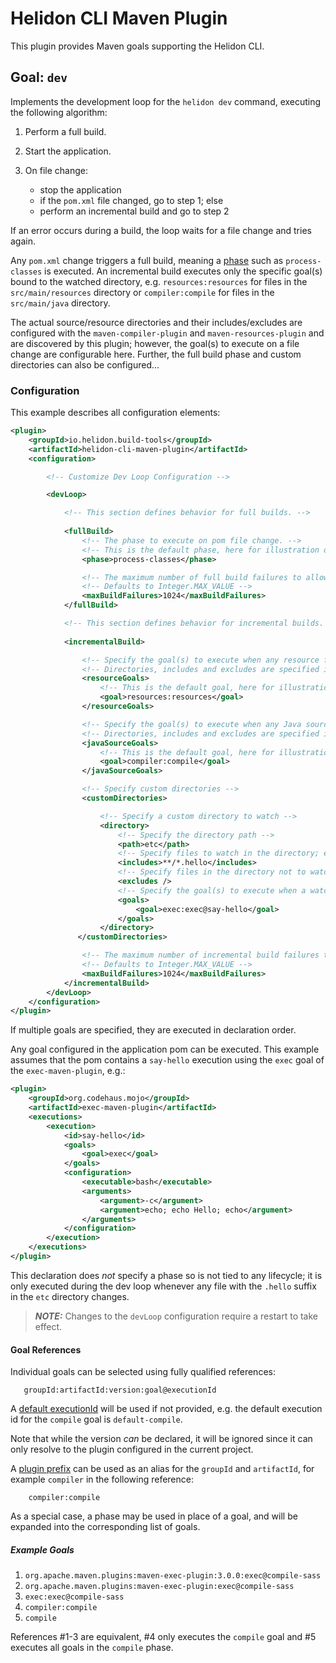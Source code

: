 # Helidon CLI Maven Plugin

This plugin provides Maven goals supporting the Helidon CLI.

## Goal: `dev`

Implements the development loop for the `helidon dev` command, executing the following algorithm:

1. Perform a full build.
2. Start the application.
3. On file change: 

   - stop the application
   - if the `pom.xml` file changed, go to step 1; else
   - perform an incremental build and go to step 2

If an error occurs during a build, the loop waits for a file change and tries again.

Any `pom.xml` change triggers a full build, meaning a [phase](https://maven.apache.org/ref/3.6.3/maven-core/lifecycles.html) 
such as `process-classes` is executed. An incremental build executes only the specific goal(s) bound to the watched directory, 
e.g. `resources:resources` for files in the `src/main/resources` directory or `compiler:compile` for files in the 
`src/main/java` directory. 

The actual source/resource directories and their includes/excludes are configured with the `maven-compiler-plugin` and 
`maven-resources-plugin` and are discovered by this plugin; however, the goal(s) to execute on a file change are 
configurable here. Further, the full build phase and custom directories can also be configured...  

### Configuration

This example describes all configuration elements:
```xml
<plugin>
    <groupId>io.helidon.build-tools</groupId>
    <artifactId>helidon-cli-maven-plugin</artifactId>
    <configuration>

        <!-- Customize Dev Loop Configuration -->

        <devLoop>

            <!-- This section defines behavior for full builds. -->
           
            <fullBuild>
                <!-- The phase to execute on pom file change. -->
                <!-- This is the default phase, here for illustration only. -->
                <phase>process-classes</phase>

                <!-- The maximum number of full build failures to allow before exiting the loop. -->
                <!-- Defaults to Integer.MAX_VALUE -->
                <maxBuildFailures>1024</maxBuildFailures>
            </fullBuild>

            <!-- This section defines behavior for incremental builds. -->
           
            <incrementalBuild>

                <!-- Specify the goal(s) to execute when any resource file changes. -->
                <!-- Directories, includes and excludes are specified in maven-resources-plugin config. -->
                <resourceGoals>
                    <!-- This is the default goal, here for illustration only. -->
                    <goal>resources:resources</goal>
                </resourceGoals>

                <!-- Specify the goal(s) to execute when any Java source file changes. -->
                <!-- Directories, includes and excludes are specified in maven-compiler-plugin config. -->
                <javaSourceGoals>
                    <!-- This is the default goal, here for illustration only. -->
                    <goal>compiler:compile</goal>
                </javaSourceGoals>

                <!-- Specify custom directories -->
                <customDirectories>

                    <!-- Specify a custom directory to watch -->
                    <directory>
                        <!-- Specify the directory path -->
                        <path>etc</path>
                        <!-- Specify files to watch in the directory; empty for all files. -->
                        <includes>**/*.hello</includes>
                        <!-- Specify files in the directory not to watch. -->
                        <excludes />
                        <!-- Specify the goal(s) to execute when a watched file changes. -->
                        <goals>
                            <goal>exec:exec@say-hello</goal>
                        </goals>
                    </directory>
               </customDirectories>

                <!-- The maximum number of incremental build failures to allow before exiting the loop. -->
                <!-- Defaults to Integer.MAX_VALUE -->
                <maxBuildFailures>1024</maxBuildFailures>
            </incrementalBuild>
        </devLoop>
    </configuration>
</plugin>
```
If multiple goals are specified, they are executed in declaration order.

Any goal configured in the application pom can be executed. This example assumes that the pom contains a `say-hello` 
execution using the `exec` goal of the `exec-maven-plugin`, e.g.:

```xml
<plugin>
    <groupId>org.codehaus.mojo</groupId>
    <artifactId>exec-maven-plugin</artifactId>
    <executions>
        <execution>
            <id>say-hello</id>
            <goals>
                <goal>exec</goal>
            </goals>
            <configuration>
                <executable>bash</executable>
                <arguments>
                    <argument>-c</argument>
                    <argument>echo; echo Hello; echo</argument>
                </arguments>
            </configuration>
        </execution>
    </executions>
</plugin>
```
This declaration does _not_ specify a phase so is not tied to any lifecycle; it is only executed during the dev loop
whenever any file with the `.hello` suffix in the `etc` directory changes.

> **_NOTE:_** Changes to the `devLoop` configuration require a restart to take effect.


#### Goal References

Individual goals can be selected using fully qualified references:
```
   groupId:artifactId:version:goal@executionId
```
A [default executionId](http://maven.apache.org/guides/mini/guide-default-execution-ids.html) will be used if not provided, 
e.g. the default execution id for the `compile` goal is `default-compile`.

Note that while the version _can_ be declared, it will be ignored since it can only resolve to the plugin configured in the 
current project. 

A [plugin prefix](https://maven.apache.org/guides/introduction/introduction-to-plugin-prefix-mapping.html) can be used as an
alias for the `groupId` and `artifactId`, for example `compiler` in the following reference:
```
    compiler:compile
```

As a special case, a phase may be used in place of a goal, and will be expanded into the corresponding list of goals.   

##### Example Goals

1. `org.apache.maven.plugins:maven-exec-plugin:3.0.0:exec@compile-sass`
2. `org.apache.maven.plugins:maven-exec-plugin:exec@compile-sass`
3. `exec:exec@compile-sass`
4. `compiler:compile`
5. `compile`

References #1-3 are equivalent, #4 only executes the `compile` goal and #5 executes all goals in the `compile` phase.
